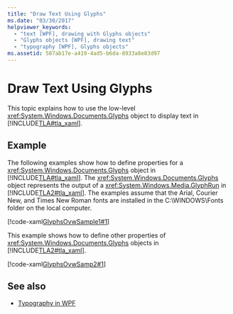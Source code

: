 ```yaml
---
title: "Draw Text Using Glyphs"
ms.date: "03/30/2017"
helpviewer_keywords: 
  - "text [WPF], drawing with Glyphs objects"
  - "Glyphs objects [WPF], drawing text"
  - "typography [WPF], Glyphs objects"
ms.assetid: 587ab17e-a419-4ad5-b6da-8933a8e83d97
---
```

# Draw Text Using Glyphs
This topic explains how to use the low-level <xref:System.Windows.Documents.Glyphs> object to display text in [!INCLUDE[TLA#tla_xaml](../../../../includes/tlasharptla-xaml-md.md)].  
  
## Example  
 The following examples show how to define properties for a <xref:System.Windows.Documents.Glyphs> object in [!INCLUDE[TLA#tla_xaml](../../../../includes/tlasharptla-xaml-md.md)]. The <xref:System.Windows.Documents.Glyphs> object represents the output of a <xref:System.Windows.Media.GlyphRun> in [!INCLUDE[TLA2#tla_xaml](../../../../includes/tla2sharptla-xaml-md.md)]. The examples assume that the Arial, Courier New, and Times New Roman fonts are installed in the C:\WINDOWS\Fonts folder on the local computer.  
  
 [!code-xaml[GlyphsOvwSample1#1](~/samples/snippets/csharp/VS_Snippets_Wpf/GlyphsOvwSample1/CS/default.xaml#1)]  
  
 This example shows how to define other properties of <xref:System.Windows.Documents.Glyphs> objects in [!INCLUDE[TLA2#tla_xaml](../../../../includes/tla2sharptla-xaml-md.md)].  
  
 [!code-xaml[GlyphsOvwSamp2#1](~/samples/snippets/csharp/VS_Snippets_Wpf/GlyphsOvwSamp2/CS/default.xaml#1)]  
  
## See also

- [Typography in WPF](typography-in-wpf.md)
